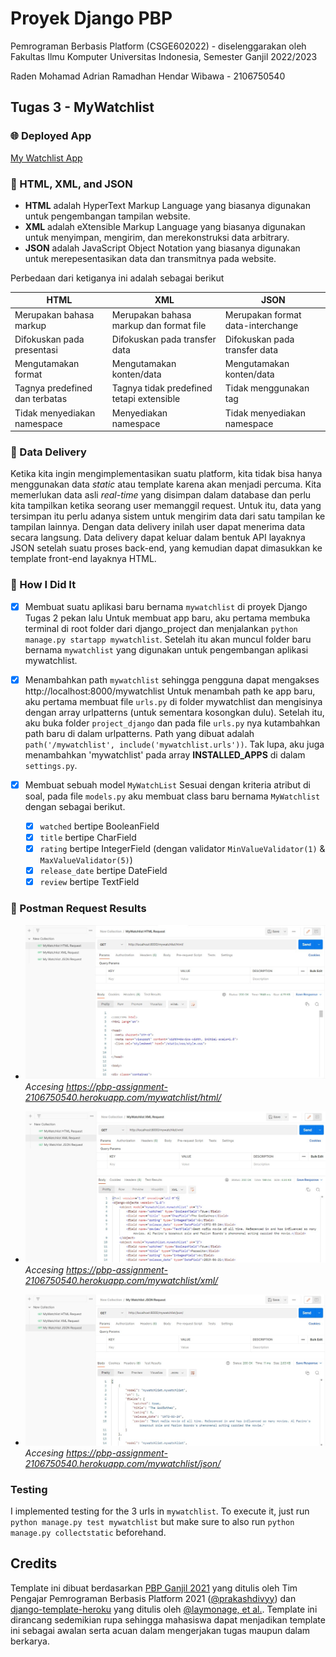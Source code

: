 # Proyek Django PBP

Pemrograman Berbasis Platform (CSGE602022) - diselenggarakan oleh Fakultas Ilmu Komputer Universitas Indonesia, Semester Ganjil 2022/2023

Raden Mohamad Adrian Ramadhan Hendar Wibawa - 2106750540

## Tugas 3 - MyWatchlist

### 🌐 Deployed App 

[My Watchlist App](https://pbp-assignment-2106750540.herokuapp.com/mywatchlist/html/)

### 📙 HTML, XML, and JSON
- **HTML** adalah HyperText Markup Language yang biasanya digunakan untuk pengembangan tampilan website. 
- **XML** adalah eXtensible Markup Language yang biasanya digunakan untuk menyimpan, mengirim, dan merekonstruksi data arbitrary.
- **JSON** adalah JavaScript Object Notation yang biasanya digunakan untuk merepesentasikan data dan transmitnya pada website.


Perbedaan dari ketiganya ini adalah sebagai berikut


| HTML | XML | JSON |
|------|-----|------|
| Merupakan bahasa markup | Merupakan bahasa markup dan format file | Merupakan format data-interchange |
| Difokuskan pada presentasi | Difokuskan pada transfer data | Difokuskan pada transfer data |
| Mengutamakan format | Mengutamakan konten/data | Mengutamakan konten/data |
| Tagnya predefined dan terbatas | Tagnya tidak predefined tetapi extensible | Tidak menggunakan tag |
| Tidak menyediakan namespace | Menyediakan namespace | Tidak menyediakan namespace |

### 🚚 Data Delivery
Ketika kita ingin mengimplementasikan suatu platform, kita tidak bisa hanya menggunakan data *static* atau template karena akan menjadi percuma. Kita memerlukan data asli *real-time* yang disimpan dalam database dan perlu kita tampilkan ketika seorang user memanggil request. Untuk itu, data yang tersimpan itu perlu adanya sistem untuk mengirim data dari satu tampilan ke tampilan lainnya. Dengan data delivery inilah user dapat menerima data secara langsung. Data delivery dapat keluar dalam bentuk API layaknya JSON setelah suatu proses back-end, yang kemudian dapat dimasukkan ke template front-end layaknya HTML. 

### 📝 How I Did It
- [x] Membuat suatu aplikasi baru bernama `mywatchlist` di proyek Django Tugas 2 pekan lalu
Untuk membuat app baru, aku pertama membuka terminal di root folder dari django_project dan menjalankan `python manage.py startapp mywatchlist`. Setelah itu akan muncul folder baru bernama `mywatchlist` yang digunakan untuk pengembangan aplikasi mywatchlist.

- [x] Menambahkan path `mywatchlist` sehingga pengguna dapat mengakses http://localhost:8000/mywatchlist
Untuk menambah path ke app baru, aku pertama membuat file `urls.py` di folder mywatchlist dan mengisinya dengan array urlpatterns (untuk sementara kosongkan dulu). Setelah itu, aku buka folder `project_django` dan pada file `urls.py` nya kutambahkan path baru di dalam urlpatterns. Path yang dibuat adalah `path('/mywatchlist', include('mywatchlist.urls'))`. Tak lupa, aku juga menambahkan 'mywatchlist' pada array **INSTALLED_APPS** di dalam `settings.py`.

- [x] Membuat sebuah model `MyWatchList`
Sesuai dengan kriteria atribut di soal, pada file `models.py` aku membuat class baru bernama `MyWatchlist` dengan sebagai berikut.
  - [x] `watched` bertipe BooleanField
  - [x] `title` bertipe CharField
  - [x] `rating` bertipe IntegerField (dengan validator `MinValueValidator(1)` & `MaxValueValidator(5)`)
  - [x] `release_date` bertipe DateField
  - [x] `review` bertipe TextField 

### 👮 Postman Request Results
- ![HTML Request](https://github.com/AdrianRamadhan27/assignment-pbp/blob/main/static/images/postman-mywatchlist-html.jpg)
*Accesing https://pbp-assignment-2106750540.herokuapp.com/mywatchlist/html/*


- ![XML Request](https://github.com/AdrianRamadhan27/assignment-pbp/blob/main/static/images/postman-mywatchlist-xml.jpg)
*Accesing https://pbp-assignment-2106750540.herokuapp.com/mywatchlist/xml/*


- ![JSON Request](https://github.com/AdrianRamadhan27/assignment-pbp/blob/main/static/images/postman-mywatchlist-json.jpg)
*Accesing https://pbp-assignment-2106750540.herokuapp.com/mywatchlist/json/*


### Testing
I implemented testing for the 3 urls in `mywatchlist`. To execute it, just run `python manage.py test mywatchlist` but make sure to also run `python manage.py collectstatic` beforehand.


## Credits

Template ini dibuat berdasarkan [PBP Ganjil 2021](https://gitlab.com/PBP-2021/pbp-lab) yang ditulis oleh Tim Pengajar Pemrograman Berbasis Platform 2021 ([@prakashdivyy](https://gitlab.com/prakashdivyy)) dan [django-template-heroku](https://github.com/laymonage/django-template-heroku) yang ditulis oleh [@laymonage, et al.](https://github.com/laymonage). Template ini dirancang sedemikian rupa sehingga mahasiswa dapat menjadikan template ini sebagai awalan serta acuan dalam mengerjakan tugas maupun dalam berkarya.
